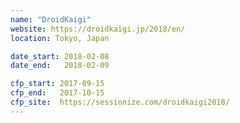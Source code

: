 ```yaml
---
name: "DroidKaigi"
website: https://droidkaigi.jp/2018/en/
location: Tokyo, Japan

date_start: 2018-02-08
date_end:   2018-02-09

cfp_start: 2017-09-15
cfp_end:   2017-10-15
cfp_site:  https://sessionize.com/droidkaigi2018/
---
```

